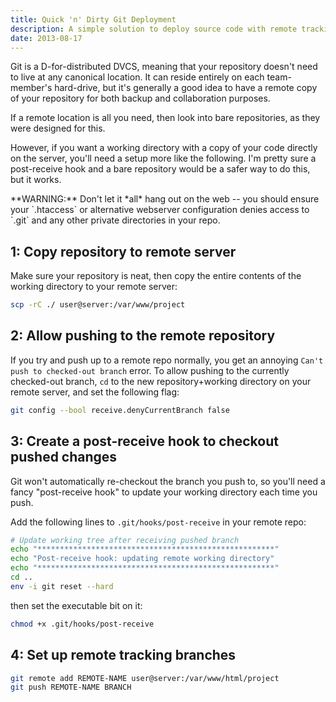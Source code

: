 ```yaml
---
title: Quick 'n' Dirty Git Deployment
description: A simple solution to deploy source code with remote tracking branches and post-receive hooks.
date: 2013-08-17
---
```


Git is a D-for-distributed DVCS, meaning that your repository doesn't need
to live at any canonical location.
It can reside entirely on each team-member's hard-drive,
but it's generally a good idea to have a remote copy of your repository for
both backup and collaboration purposes.

If a remote location is all you need, then look into bare repositories, as they
were designed for this.

However, if you want a working directory with a copy of your code directly on
the server, you'll need a setup more like the following.
I'm pretty sure a post-receive hook and a bare repository would be
a safer way to do this, but it works.

<aside>
    **WARNING:** Don't let it *all* hang out on the web -- you should
    ensure your `.htaccess` or alternative webserver configuration
    denies access to `.git` and any other private directories in your repo.
</aside>


## 1: Copy repository to remote server

Make sure your repository is neat, then copy the entire contents of the
working directory to your remote server:

```bash
scp -rC ./ user@server:/var/www/project
```


## 2: Allow pushing to the remote repository

If you try and push up to a remote repo normally, you get an annoying
`Can't push to checked-out branch` error. To allow pushing to the currently
checked-out branch, `cd` to the new repository+working directory on your
remote server, and set the following flag:

```bash
git config --bool receive.denyCurrentBranch false
```


## 3: Create a post-receive hook to checkout pushed changes

Git won't automatically re-checkout the branch you push to, so you'll need
a fancy "post-receive hook" to update your working directory each time you push.

Add the following lines to `.git/hooks/post-receive` in your remote repo:

```bash
# Update working tree after receiving pushed branch
echo "*****************************************************"
echo "Post-receive hook: updating remote working directory"
echo "*****************************************************"
cd ..
env -i git reset --hard
```

then set the executable bit on it:

```bash
chmod +x .git/hooks/post-receive
```


## 4: Set up remote tracking branches

```bash
git remote add REMOTE-NAME user@server:/var/www/html/project
git push REMOTE-NAME BRANCH
```

